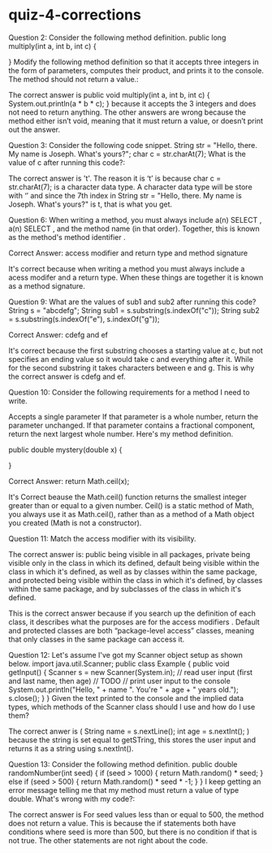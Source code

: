 # quiz-4-corrections

Question 2:  Consider the following method definition. public long multiply(int a, int b, int c) {

} Modify the following method definition so that it accepts three integers in the form of parameters, computes their product, and prints it to the console. The method should not return a value.:

The correct answer is public void multiply(int a, int b, int c) { System.out.println(a * b * c); } because it accepts the 3 integers and does not need to return anything. The other answers are wrong because the method either isn’t void, meaning that it must return a value, or doesn’t print out the answer.


Question 3: Consider the following code snippet. String str = "Hello, there. My name is Joseph. What's yours?"; char c = str.charAt(7); What is the value of c after running this code?:

The correct answer is 't'. The reason it is ‘t’ is because char c = str.charAt(7); is a character data type. A character data type will be store with ‘’ and since the 7th index in String str = "Hello, there. My name is Joseph. What's yours?" is t, that is what you get.

Question 6: When writing a method, you must always include a(n) SELECT , a(n) SELECT , and the method name (in that order). Together, this is known as the method's method identifier .

Correct Answer: access modifier and return type and method signature

It's correct because when writing a method you must always include a acess modifer and a return type. When these things are together it is known as a method signature.

Question 9: What are the values of sub1 and sub2 after running this code?
String s = "abcdefg"; String sub1 = s.substring(s.indexOf("c")); String sub2 = s.substring(s.indexOf("e"), s.indexOf("g"));

Correct Answer: cdefg and ef

It's correct because the first substring chooses a starting value at c, but not specifies an ending value so it would take c and everything after it. While for the second substring it takes characters between e and g. This is why the correct answer is cdefg and ef.

Question 10: Consider the following requirements for a method I need to write.

Accepts a single parameter If that parameter is a whole number, return the parameter unchanged. If that parameter contains a fractional component, return the next largest whole number. Here's my method definition.

public double mystery(double x) {

}

Correct Answer: return Math.ceil(x);

It's Correct beause the Math.ceil() function returns the smallest integer greater than or equal to a given number.  Ceil() is a static method of Math, you always use it as Math.ceil(), rather than as a method of a Math object you created (Math is not a constructor).

Question 11: Match the access modifier with its visibility.

The correct answer is: public being visible in all packages, private being visible only in the class in which its defined, default being visible within the class in which it's defined, as well as by classes within the same package, and protected being visible within the class in which it's defined, by classes within the same package, and by subclasses of the class in which it's defined. 

This is the correct answer because if you search up the definition of each class, it describes what the purposes are for the access modifiers . Default and protected classes are both “package-level access” classes, meaning that only classes in the same package can access it.

Question 12: Let's assume I've got my Scanner object setup as shown below.
import java.util.Scanner;
public class Example {
    public void getInput() {
        Scanner s = new Scanner(System.in);
        // read user input (first and last name, then age)
        // TODO
        // print user input to the console
        System.out.println("Hello, " + name ". You're " + age + " years old.");
        s.close();
    }
}
Given the text printed to the console and the implied data types, which methods of the Scanner class should I use and how do I use them?

The correct anwer is ( String name = s.nextLine(); int age = s.nextInt(); ) because the string is set equal to getSTring, this stores the user input and returns it as a string using s.nextInt().

Question 13: Consider the following method definition. public double randomNumber(int seed) { if (seed > 1000) { return Math.random() * seed; } else if (seed > 500) { return Math.random() * seed * -1; } } I keep getting an error message telling me that my method must return a value of type double. What's wrong with my code?:

The correct answer is For seed values less than or equal to 500, the method does not return a value. This is because the if statements both have conditions where seed is more than 500, but there is no condition if that is not true. The other statements are not right about the code.

